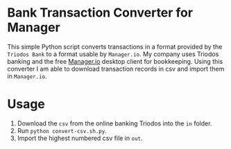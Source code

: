 # Bank Transaction Converter for Manager
This simple Python script converts transactions in a format provided by the `Triodos Bank` to a format usable by `Manager.io`.
My company uses Triodos banking and the free [Manager.io](https://www.manager.io) desktop client for bookkeeping.
Using this converter I am able to download transaction records in csv and import them in `Manager.io`.

# Usage

1. Download the `csv` from the online banking Triodos into the `in` folder.
2. Run `python convert-csv.sh.py`.
3. Import the highest numbered csv file in `out`.